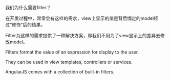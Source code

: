 我们为什么需要filter？

在开发过程中，常常会有这样的需求，view上显示的值是背后绑定的model经过“修饰”后的结果。

Filter为这样的需求提供了一种解决方案，即我们不用为了view显示上的差异去修改model。

Filters format the value of an expression for display to the user.

They can be used in view templates, controllers or services.

AngularJS comes with a collection of built-in filters.



